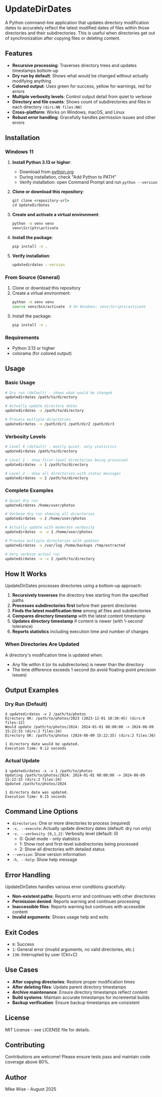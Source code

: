 # UpdateDirDates

A Python command-line application that updates directory modification dates to accurately reflect the latest modified dates of files within those directories and their subdirectories. This is useful when directories get out of synchronization after copying files or deleting content.

## Features

- **Recursive processing**: Traverses directory trees and updates timestamps bottom-up
- **Dry run by default**: Shows what would be changed without actually modifying anything
- **Colored output**: Uses green for success, yellow for warnings, red for errors
- **Multiple verbosity levels**: Control output detail from quiet to verbose
- **Directory and file counts**: Shows count of subdirectories and files in each directory `(dirs:NN files:NN)`
- **Cross-platform**: Works on Windows, macOS, and Linux
- **Robust error handling**: Gracefully handles permission issues and other errors

## Installation

### Windows 11

1. **Install Python 3.13 or higher**:
   - Download from [python.org](https://www.python.org/downloads/)
   - During installation, check "Add Python to PATH"
   - Verify installation: open Command Prompt and run `python --version`

2. **Clone or download this repository**:
   ```cmd
   git clone <repository-url>
   cd UpdateDirDates
   ```

3. **Create and activate a virtual environment**:
   ```cmd
   python -m venv venv
   venv\Scripts\activate
   ```

4. **Install the package**:
   ```cmd
   pip install -e .
   ```

5. **Verify installation**:
   ```cmd
   updatedirdates --version
   ```

### From Source (General)

1. Clone or download this repository
2. Create a virtual environment:
   ```bash
   python -m venv venv
   source venv/bin/activate  # On Windows: venv\Scripts\activate
   ```
3. Install the package:
   ```bash
   pip install -e .
   ```

### Requirements

- Python 3.13 or higher
- colorama (for colored output)

## Usage

### Basic Usage

```bash
# Dry run (default) - shows what would be changed
updatedirdates /path/to/directory

# Actually update directory dates
updatedirdates -x /path/to/directory

# Process multiple directories
updatedirdates -x /path/dir1 /path/dir2 /path/dir3
```

### Verbosity Levels

```bash
# Level 0 (default) - mostly quiet, only statistics
updatedirdates /path/to/directory

# Level 1 - show first-level directories being processed
updatedirdates -v 1 /path/to/directory

# Level 2 - show all directories with status messages
updatedirdates -v 2 /path/to/directory
```

### Complete Examples

```bash
# Quiet dry run
updatedirdates /home/user/photos

# Verbose dry run showing all directories
updatedirdates -v 2 /home/user/photos

# Actually update with moderate verbosity
updatedirdates -x -v 1 /home/user/photos

# Process multiple directories with updates
updatedirdates -x /var/log /home/backups /tmp/extracted

# Very verbose actual run
updatedirdates -x -v 2 /path/to/directory
```

## How It Works

UpdateDirDates processes directories using a bottom-up approach:

1. **Recursively traverses** the directory tree starting from the specified paths
2. **Processes subdirectories first** before their parent directories
3. **Finds the latest modification time** among all files and subdirectories
4. **Compares directory timestamp** with the latest content timestamp
5. **Updates directory timestamp** if content is newer (with 1-second tolerance)
6. **Reports statistics** including execution time and number of changes

### When Directories Are Updated

A directory's modification time is updated when:
- Any file within it (or its subdirectories) is newer than the directory
- The time difference exceeds 1 second (to avoid floating-point precision issues)

## Output Examples

### Dry Run (Default)
```
$ updatedirdates -v 2 /path/to/photos
Directory OK: /path/to/photos/2023 (2023-12-01 10:30:45) (dirs:0 files:12)
Would update /path/to/photos/2024: 2024-01-01 08:00:00 -> 2024-08-09 15:22:33 (dirs:2 files:24)
Directory OK: /path/to/photos (2024-08-09 15:22:35) (dirs:2 files:36)

1 directory date would be updated.
Execution time: 0.12 seconds
```

### Actual Update
```
$ updatedirdates -x -v 1 /path/to/photos
Updating /path/to/photos/2024: 2024-01-01 08:00:00 -> 2024-08-09 15:22:33 (dirs:2 files:24)
Updated /path/to/photos/2024

1 directory date was updated.
Execution time: 0.15 seconds
```

## Command Line Options

- `directories`: One or more directories to process (required)
- `-x, --execute`: Actually update directory dates (default: dry run only)
- `-v, --verbosity {0,1,2}`: Verbosity level (default: 0)
  - 0: Quiet mode - only statistics
  - 1: Show root and first-level subdirectories being processed  
  - 2: Show all directories with detailed status
- `--version`: Show version information
- `-h, --help`: Show help message

## Error Handling

UpdateDirDates handles various error conditions gracefully:

- **Non-existent paths**: Reports error and continues with other directories
- **Permission denied**: Reports warning and continues processing
- **Inaccessible files**: Reports warning but continues with accessible content
- **Invalid arguments**: Shows usage help and exits

## Exit Codes

- `0`: Success
- `1`: General error (invalid arguments, no valid directories, etc.)
- `130`: Interrupted by user (Ctrl+C)

## Use Cases

- **After copying directories**: Restore proper modification times
- **After deleting files**: Update parent directory timestamps
- **Archive maintenance**: Ensure directory timestamps reflect content
- **Build systems**: Maintain accurate timestamps for incremental builds
- **Backup verification**: Ensure backup timestamps are consistent

## License

MIT License - see LICENSE file for details.

## Contributing

Contributions are welcome! Please ensure tests pass and maintain code coverage above 80%.

## Author

Mike Wise - August 2025